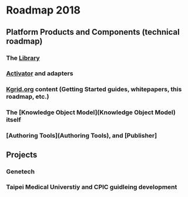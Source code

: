 # Roadmap 2018

## Platform Products and Components (technical roadmap)

### The [Library](Library.md) 
### [Activator](Activator.md) and adapters
### [Kgrid.org](Kgrid.org) content (Getting Started guides, whitepapers, this roadmap, etc.)
### The [Knowledge Object Model](Knowledge Object Model) itself
### [Authoring Tools](Authoring Tools), and [Publisher] 

## Projects

### Genetech

### Taipei Medical Universtiy and CPIC guidleing development

